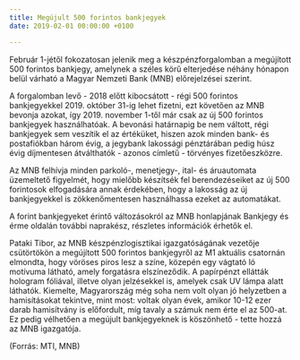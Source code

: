 ```yaml
---
title: Megújult 500 forintos bankjegyek
date: 2019-02-01 00:00:00 +0100

---
```

Február 1-jétől fokozatosan jelenik meg a készpénzforgalomban a megújított 500 forintos bankjegy, amelynek a széles körű elterjedése néhány hónapon belül várható a Magyar Nemzeti Bank (MNB) előrejelzései szerint.

 

A forgalomban levő - 2018 előtt kibocsátott - régi 500 forintos bankjegyekkel 2019. október 31-ig lehet fizetni, ezt követően az MNB bevonja azokat, így 2019. november 1-től már csak az új 500 forintos bankjegyek használhatóak. A bevonási határnapig be nem váltott, régi bankjegyek sem veszítik el az értéküket, hiszen azok minden bank- és postafiókban három évig, a jegybank lakossági pénztárában pedig húsz évig díjmentesen átválthatók - azonos címletű - törvényes fizetőeszközre.

Az MNB felhívja minden parkoló-, menetjegy-, ital- és áruautomata üzemeltető figyelmét, hogy mielőbb készítsék fel berendezéseiket az új 500 forintosok elfogadására annak érdekében, hogy a lakosság az új bankjegyekkel is zökkenőmentesen használhassa ezeket az automatákat.

A forint bankjegyeket érintő változásokról az MNB honlapjának Bankjegy és érme oldalán további naprakész, részletes információk érhetők el.

Pataki Tibor, az MNB készpénzlogisztikai igazgatóságának vezetője csütörtökön a megújított 500 forintos bankjegyről az M1 aktuális csatornán elmondta, hogy vöröses piros lesz a színe, közepén egy vágtató ló motívuma látható, amely forgatásra elszíneződik. A papírpénzt ellátták hologram fóliával, illetve olyan jelzésekkel is, amelyek csak UV lámpa alatt láthatók. Kiemelte, Magyarország még soha nem volt olyan jó helyzetben a hamisításokat tekintve, mint most: voltak olyan évek, amikor 10-12 ezer darab hamisítvány is előfordult, míg tavaly a számuk nem érte el az 500-at. Ez pedig vélhetően a megújult bankjegyeknek is köszönhető - tette hozzá az MNB igazgatója.

(Forrás: MTI, MNB)